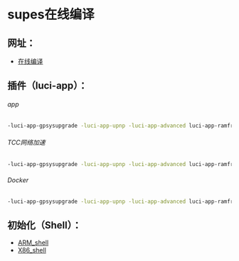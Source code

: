 # supes在线编译
## 网址：
* [在线编译](https://supes.top/)
## 插件（luci-app）：
###### app
```sh
-luci-app-gpsysupgrade -luci-app-upnp -luci-app-advanced luci-app-ramfree luci-app-ddns luci-app-v2ray-server luci-app-ttyd luci-app-v2raya luci-app-store
```
###### TCC网络加速
```sh
-luci-app-gpsysupgrade -luci-app-upnp -luci-app-advanced luci-app-ramfree kmod-shortcut-fe luci-app-turboacc luci-app-ddns luci-app-v2ray-server luci-app-ttyd luci-app-v2raya luci-app-store
```
###### Docker
```sh
-luci-app-gpsysupgrade -luci-app-upnp -luci-app-advanced luci-app-ramfree luci-app-ddns luci-app-v2ray-server luci-app-dockerman luci-app-ttyd luci-app-v2raya luci-app-turboacc luci-app-store 
```
## 初始化（Shell）：
* [ARM_shell](https://github.com/3wking/3wking/blob/main/OpenWrt/Shell/arm.md)
* [X86_shell](https://github.com/3wking/3wking/blob/main/OpenWrt/Shell/x86.md)